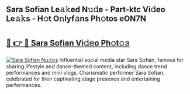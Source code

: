 ## Sara Sofian Le𝚊𝚔ed N𝚞𝚍e - Part-ktc Vi𝚍eo Le𝚊𝚔s - H𝚘t O𝚗lyf𝚊ns Ph𝚘tos eON7N

# <h2><a href="http://hf8gqt.feru.top/?c=Sara+Sofian">🔗 👉 🔴 Sara Sofian Vi𝚍𝚎o Ph𝚘t𝚘𝚜</a></h2>

[![Sara Sofian Nu𝚍𝚎s](https://i.imgur.com/0TWrTi3.gif)](http://hf8gqt.feru.top/?c=Sara+Sofian)
Influential social media star Sara Sofian, famous for sharing lifestyle and dance-themed content, including dance trend performances and mini vlogs. Charismatic performer Sara Sofian, celebrated for their captivating stage presence and entertaining performances. 
